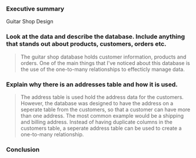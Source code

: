 ### Executive summary  

Guitar Shop Design 

### Look at the data and describe the database.  Include anything that stands out about products, customers, orders etc. 
> The guitar shop database holds customer information, products and orders. One of the main things that I've noticed about this database is the use of the one-to-many relationships to effecticly manage data. 

### Explain why there is an addresses table and how it is used. 
> The address table is used hold the address data for the customers. However, the database was designed to have the address on a seperate table from the customers, so that a customer can have more than one address. The most common example would be a shipping and billing address. Instead of having duplicate columns in the customers table, a seperate address table can be used to create a one-to-many relationship. 

### Conclusion
